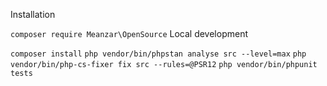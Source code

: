 Installation

```composer require Meanzar\OpenSource```
Local development

```composer install```
```php vendor/bin/phpstan analyse src --level=max```
```php vendor/bin/php-cs-fixer fix src --rules=@PSR12```
```php vendor/bin/phpunit tests```
